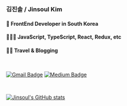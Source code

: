 ### 김진솔 / Jinsoul Kim
#### 📍 FrontEnd Developer in South Korea
#### 👩🏻‍💻 JavaScript, TypeScript, React, Redux, etc
#### 🏄‍♀️ Travel & Blogging

<br />

[![Gmail Badge](https://img.shields.io/badge/Gmail-red?style=for-the-badge&logo=Gmail&logoColor=white&link=mailto:wlsthf75@gmail.com)](mailto:wlsthf75@gmail.com)
[![Medium Badge](https://img.shields.io/badge/tistory-orange?style=for-the-badge&logo=tistory&logoColor=white&link=https://summerr.tistory.com/)](https://summerr.tistory.com/)

<br />

[![Jinsoul's GitHub stats](https://github-readme-stats.vercel.app/api?username=jinsoul75)](https://github.com/jinsoul75/github-readme-stats)

<!--
**jinsoul75/jinsoul75** is a ✨ _special_ ✨ repository because its `README.md` (this file) appears on your GitHub profile.

Here are some ideas to get you started:

- 🔭 I’m currently working on ...
- 🌱 I’m currently learning ...
- 👯 I’m looking to collaborate on ...
- 🤔 I’m looking for help with ...
- 💬 Ask me about ...
- 📫 How to reach me: ...
- 😄 Pronouns: ...
- ⚡ Fun fact: ...
<br/>
[![Top Langs](https://github-readme-stats.vercel.app/api/top-langs/?username=jinsoul75)](https://github.com/jinsoul75/github-readme-stats)
<a href="https://hits.seeyoufarm.com"><img src="https://hits.seeyoufarm.com/api/count/incr/badge.svg?url=https%3A%2F%2Fgithub.com%2Fjinsoul75&count_bg=%23FDABD3&title_bg=%23181717&icon=github.svg&icon_color=%23E7E7E7&title=hits&edge_flat=false"/></a>
-->

